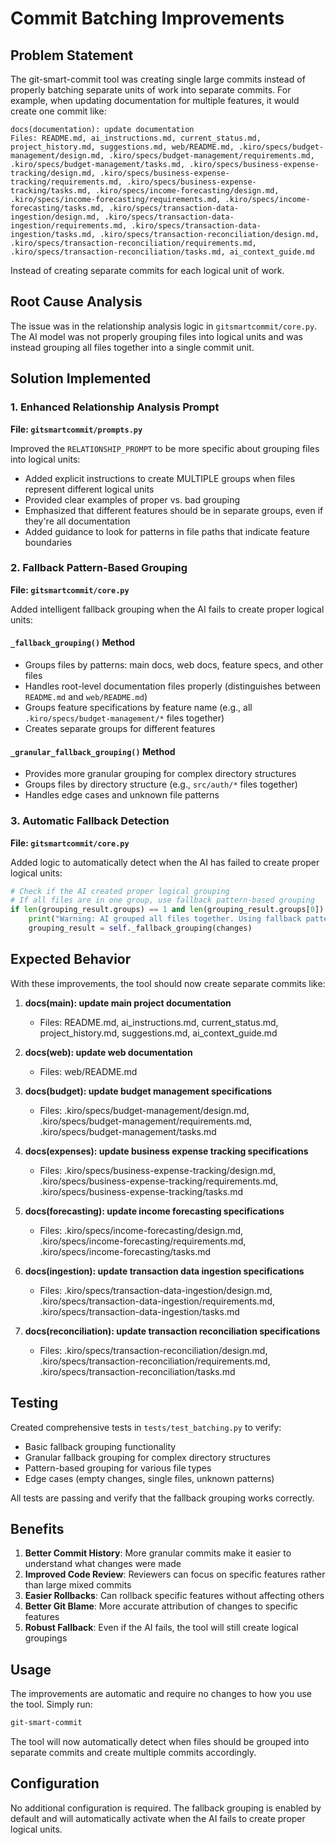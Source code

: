 # Commit Batching Improvements

## Problem Statement

The git-smart-commit tool was creating single large commits instead of properly batching separate units of work into separate commits. For example, when updating documentation for multiple features, it would create one commit like:

```
docs(documentation): update documentation
Files: README.md, ai_instructions.md, current_status.md, project_history.md, suggestions.md, web/README.md, .kiro/specs/budget-management/design.md, .kiro/specs/budget-management/requirements.md, .kiro/specs/budget-management/tasks.md, .kiro/specs/business-expense-tracking/design.md, .kiro/specs/business-expense-tracking/requirements.md, .kiro/specs/business-expense-tracking/tasks.md, .kiro/specs/income-forecasting/design.md, .kiro/specs/income-forecasting/requirements.md, .kiro/specs/income-forecasting/tasks.md, .kiro/specs/transaction-data-ingestion/design.md, .kiro/specs/transaction-data-ingestion/requirements.md, .kiro/specs/transaction-data-ingestion/tasks.md, .kiro/specs/transaction-reconciliation/design.md, .kiro/specs/transaction-reconciliation/requirements.md, .kiro/specs/transaction-reconciliation/tasks.md, ai_context_guide.md
```

Instead of creating separate commits for each logical unit of work.

## Root Cause Analysis

The issue was in the relationship analysis logic in `gitsmartcommit/core.py`. The AI model was not properly grouping files into logical units and was instead grouping all files together into a single commit unit.

## Solution Implemented

### 1. Enhanced Relationship Analysis Prompt

**File: `gitsmartcommit/prompts.py`**

Improved the `RELATIONSHIP_PROMPT` to be more specific about grouping files into logical units:

- Added explicit instructions to create MULTIPLE groups when files represent different logical units
- Provided clear examples of proper vs. bad grouping
- Emphasized that different features should be in separate groups, even if they're all documentation
- Added guidance to look for patterns in file paths that indicate feature boundaries

### 2. Fallback Pattern-Based Grouping

**File: `gitsmartcommit/core.py`**

Added intelligent fallback grouping when the AI fails to create proper logical units:

#### `_fallback_grouping()` Method
- Groups files by patterns: main docs, web docs, feature specs, and other files
- Handles root-level documentation files properly (distinguishes between `README.md` and `web/README.md`)
- Groups feature specifications by feature name (e.g., all `.kiro/specs/budget-management/*` files together)
- Creates separate groups for different features

#### `_granular_fallback_grouping()` Method
- Provides more granular grouping for complex directory structures
- Groups files by directory structure (e.g., `src/auth/*` files together)
- Handles edge cases and unknown file patterns

### 3. Automatic Fallback Detection

**File: `gitsmartcommit/core.py`**

Added logic to automatically detect when the AI has failed to create proper logical units:

```python
# Check if the AI created proper logical grouping
# If all files are in one group, use fallback pattern-based grouping
if len(grouping_result.groups) == 1 and len(grouping_result.groups[0]) > 3:
    print("Warning: AI grouped all files together. Using fallback pattern-based grouping...")
    grouping_result = self._fallback_grouping(changes)
```

## Expected Behavior

With these improvements, the tool should now create separate commits like:

1. **docs(main): update main project documentation**
   - Files: README.md, ai_instructions.md, current_status.md, project_history.md, suggestions.md, ai_context_guide.md

2. **docs(web): update web documentation**
   - Files: web/README.md

3. **docs(budget): update budget management specifications**
   - Files: .kiro/specs/budget-management/design.md, .kiro/specs/budget-management/requirements.md, .kiro/specs/budget-management/tasks.md

4. **docs(expenses): update business expense tracking specifications**
   - Files: .kiro/specs/business-expense-tracking/design.md, .kiro/specs/business-expense-tracking/requirements.md, .kiro/specs/business-expense-tracking/tasks.md

5. **docs(forecasting): update income forecasting specifications**
   - Files: .kiro/specs/income-forecasting/design.md, .kiro/specs/income-forecasting/requirements.md, .kiro/specs/income-forecasting/tasks.md

6. **docs(ingestion): update transaction data ingestion specifications**
   - Files: .kiro/specs/transaction-data-ingestion/design.md, .kiro/specs/transaction-data-ingestion/requirements.md, .kiro/specs/transaction-data-ingestion/tasks.md

7. **docs(reconciliation): update transaction reconciliation specifications**
   - Files: .kiro/specs/transaction-reconciliation/design.md, .kiro/specs/transaction-reconciliation/requirements.md, .kiro/specs/transaction-reconciliation/tasks.md

## Testing

Created comprehensive tests in `tests/test_batching.py` to verify:

- Basic fallback grouping functionality
- Granular fallback grouping for complex directory structures
- Pattern-based grouping for various file types
- Edge cases (empty changes, single files, unknown patterns)

All tests are passing and verify that the fallback grouping works correctly.

## Benefits

1. **Better Commit History**: More granular commits make it easier to understand what changes were made
2. **Improved Code Review**: Reviewers can focus on specific features rather than large mixed commits
3. **Easier Rollbacks**: Can rollback specific features without affecting others
4. **Better Git Blame**: More accurate attribution of changes to specific features
5. **Robust Fallback**: Even if the AI fails, the tool will still create logical groupings

## Usage

The improvements are automatic and require no changes to how you use the tool. Simply run:

```bash
git-smart-commit
```

The tool will now automatically detect when files should be grouped into separate commits and create multiple commits accordingly.

## Configuration

No additional configuration is required. The fallback grouping is enabled by default and will automatically activate when the AI fails to create proper logical units.
